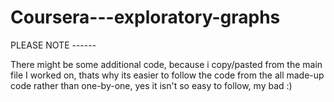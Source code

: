 # Coursera---exploratory-graphs

PLEASE NOTE ------

There might be some additional code, because i copy/pasted from the main file I worked on, thats why its easier to follow the code from the all made-up code
rather than one-by-one, yes it isn't so easy to follow, my bad :)
